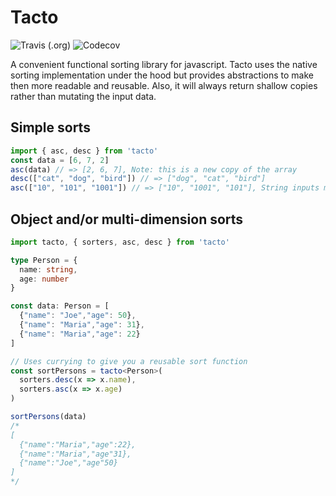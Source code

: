 # Tacto

![Travis (.org)](https://img.shields.io/travis/brian-dlee/tacto?logo=travis)
![Codecov](https://img.shields.io/codecov/c/github/brian-dlee/tacto?logo=codecov)

A convenient functional sorting library for javascript. Tacto uses the native sorting implementation under the hood
but provides abstractions to make then more readable and reusable. Also, it will always return shallow copies rather than
mutating the input data.

## Simple sorts
```typescript
import { asc, desc } from 'tacto'
const data = [6, 7, 2]
asc(data) // => [2, 6, 7], Note: this is a new copy of the array
desc(["cat", "dog", "bird"]) // => ["dog", "cat", "bird"]
asc(["10", "101", "1001"]) // => ["10", "1001", "101"], String inputs means string evaluation
```

## Object and/or multi-dimension sorts
```typescript
import tacto, { sorters, asc, desc } from 'tacto'

type Person = {
  name: string,
  age: number
}

const data: Person = [
  {"name": "Joe","age": 50},
  {"name": "Maria","age": 31},
  {"name": "Maria","age": 22}
]

// Uses currying to give you a reusable sort function
const sortPersons = tacto<Person>(
  sorters.desc(x => x.name), 
  sorters.asc(x => x.age)
)

sortPersons(data)
/*
[
  {"name":"Maria","age":22},
  {"name":"Maria","age"31},
  {"name":"Joe","age"50}
]
*/
```
